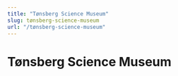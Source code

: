 ```yaml
---
title: "Tønsberg Science Museum"
slug: tønsberg-science-museum
url: "/tønsberg-science-museum"
---
```


# Tønsberg Science Museum
